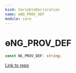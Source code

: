 ```yaml
---
kind: VariableDeclaration
name: ɵNG_PROV_DEF
module: core
---
```


# ɵNG_PROV_DEF

```ts
const NG_PROV_DEF: string;
```

[Link to repo](https://github.com/timdeschryver/angular/blob/master/packages/core/src/di/interface/defs.ts#L271-L271)
